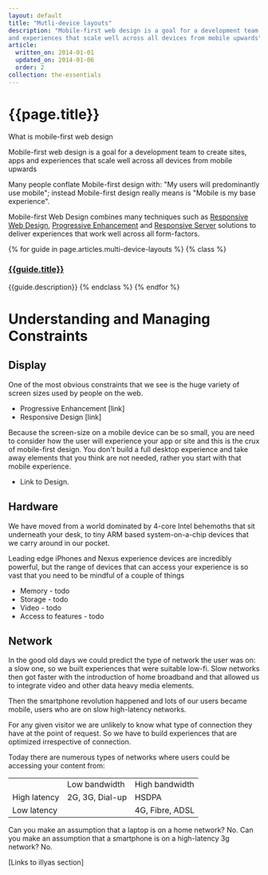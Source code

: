 ```yaml
---
layout: default
title: "Mutli-device layouts"
description: "Mobile-first web design is a goal for a development team to create sites, apps
and experiences that scale well across all devices from mobile upwards"
article:
  written_on: 2014-01-01
  updated_on: 2014-01-06
  order: 2
collection: the-essentials
---
```

# {{page.title}}

 What is mobile-first web design

Mobile-first web design is a goal for a development team to create sites, apps
and experiences that scale well across all devices from mobile upwards

Many people conflate Mobile-first design with: "My users will predominantly use
mobile"; instead Mobile-first design really means is "Mobile is my base
experience".

Mobile-first Web Design combines many techniques such as [Responsive Web
Design](link), [Progressive Enhancement](link) and [Responsive Server](link)
solutions to deliver experiences that work well across all form-factors.

{% for guide in page.articles.multi-device-layouts %}
{% class %}
### [{{guide.title}}]({{guide.url}})
{{guide.description}}
{% endclass %}
{% endfor %}


# Understanding and Managing Constraints
## Display

One of the most obvious constraints that we see is the huge variety of screen
sizes used by people on the web.

* Progressive Enhancement [link]
* Responsive Design [link]

Because the screen-size on a mobile device can be so small, you are need to
consider how the user will experience your app or site and this is the crux of
mobile-first design.  You don't build a full desktop experience and take away
elements that you think are not needed, rather you start with that mobile
experience.

* Link to Design.

## Hardware

We have moved from a world dominated by 4-core Intel behemoths that sit
underneath your desk, to tiny ARM based system-on-a-chip devices that we carry
around in our pocket.

Leading edge iPhones and Nexus experience devices are incredibly powerful, but
the range of devices that can access your experience is so vast that you need to
be mindful of a couple of things


* Memory - todo
* Storage - todo
* Video - todo
* Access to features - todo

## Network

In the good old days we could predict the type of network the user was on: a
slow one, so we built experiences that were suitable low-fi.  Slow networks then
got faster with the introduction of home broadband and that allowed us to
integrate video and other data heavy media elements.

Then the smartphone revolution happened and lots of our users became mobile,
users who are on slow high-latency networks.

For any given visitor we are unlikely to know what type of connection they have
at the point of request.  So we have to build experiences that are optimized
irrespective of connection.

Today there are numerous types of networks where users could be accessing your
content from:

<!-- TODO: Fix formatting of cells -->
<table>
<tr>
<td></td>
<td>Low bandwidth</td>
<td>High bandwidth</td>
</tr>
<tr>
<td>High latency</td>
<td>2G, 3G, Dial-up</td>
<td>HSDPA</td>
</tr>
<tr>
<td>Low latency</td>
<td></td>
<td>4G, Fibre, ADSL</td>
</tr>
</table>

Can you make an assumption that a laptop is on a home network?  No.
Can you make an assumption that a smartphone is on a high-latency 3g network?
No.

[Links to illyas section]

